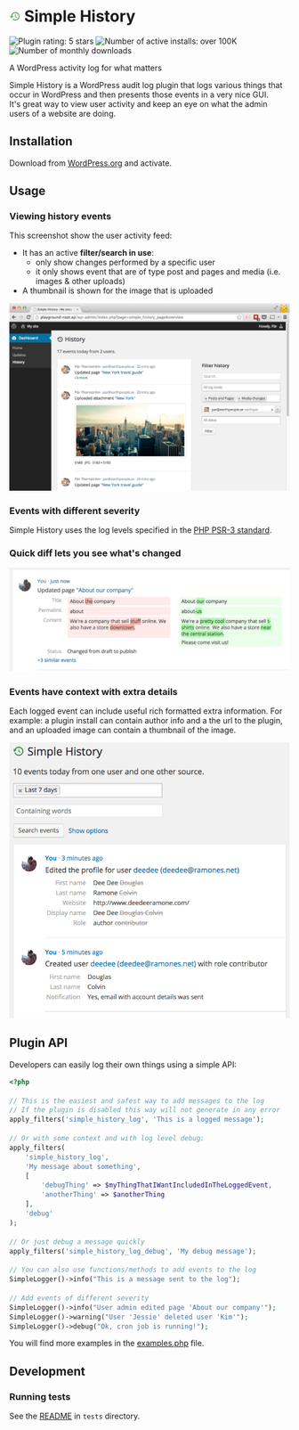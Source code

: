 # <img width="20" height="20" src=".wordpress-org/icon.svg" alt="logo"> Simple History

<img src="https://img.shields.io/wordpress/plugin/r/simple-history.svg?style=for-the-badge" alt="Plugin rating: 5 stars"> <img src="https://img.shields.io/wordpress/plugin/installs/simple-history?style=for-the-badge" alt="Number of active installs: over 100K"> <img src="https://img.shields.io/wordpress/plugin/dm/simple-history?style=for-the-badge" alt="Number of monthly downloads">

A WordPress activity log for what matters

Simple History is a WordPress audit log plugin that logs various things that occur in WordPress and then presents those events in a very nice GUI.  
It's great way to view user activity and keep an eye on what the admin users of a website are doing.

## Installation

Download from [WordPress.org](https://wordpress.org/plugins/simple-history/) and activate.

## Usage

### Viewing history events

This screenshot show the user activity feed:

- It has an active **filter/search in use**:
  - only show changes performed by a specific user
  - it only shows event that are of type post and pages and media (i.e. images & other uploads)
- A thumbnail is shown for the image that is uploaded

![Simple History screenshot](.wordpress-org/screenshot-1.png)

### Events with different severity

Simple History uses the log levels specified in the [PHP PSR-3 standard](https://www.php-fig.org/psr/psr-3/).

### Quick diff lets you see what's changed

![Simple History screenshot](.wordpress-org/screenshot-2.png)

### Events have context with extra details

Each logged event can include useful rich formatted extra information. For example: a plugin install can contain author info and a the url to the plugin, and an uploaded image can contain a thumbnail of the image.

![Simple History screenshot](.wordpress-org/screenshot-3.png)

## Plugin API

Developers can easily log their own things using a simple API:

```php
<?php

// This is the easiest and safest way to add messages to the log
// If the plugin is disabled this way will not generate in any error
apply_filters('simple_history_log', 'This is a logged message');

// Or with some context and with log level debug:
apply_filters(
	'simple_history_log',
	'My message about something',
	[
		'debugThing' => $myThingThatIWantIncludedInTheLoggedEvent,
		'anotherThing' => $anotherThing
	],
	'debug'
);

// Or just debug a message quickly
apply_filters('simple_history_log_debug', 'My debug message');

// You can also use functions/methods to add events to the log
SimpleLogger()->info("This is a message sent to the log");

// Add events of different severity
SimpleLogger()->info("User admin edited page 'About our company'");
SimpleLogger()->warning("User 'Jessie' deleted user 'Kim'");
SimpleLogger()->debug("Ok, cron job is running!");
```

You will find more examples in the [examples.php](./examples/examples.php) file.

## Development

### Running tests

See the [README](./tests/readme.md) in `tests` directory.
